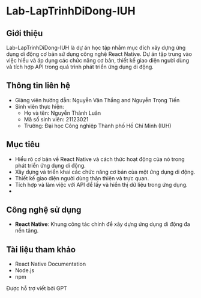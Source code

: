 # Lab-LapTrinhDiDong-IUH

## Giới thiệu

Lab-LapTrinhDiDong-IUH là dự án học tập nhằm mục đích xây dựng ứng dụng di động cơ bản sử dụng công nghệ React Native. Dự án tập trung vào việc hiểu và áp dụng các chức năng cơ bản, thiết kế giao diện người dùng và tích hợp API trong quá trình phát triển ứng dụng di động.

## Thông tin liên hệ

- Giảng viên hướng dẫn: Nguyễn Văn Thắng and Nguyễn Trọng Tiến
- Sinh viên thực hiện:
  - Họ và tên: Nguyễn Thành Luân
  - Mã số sinh viên: 21123021
  - Trường: Đại học Công nghiệp Thành phố Hồ Chí Minh (IUH)

## Mục tiêu

- Hiểu rõ cơ bản về React Native và cách thức hoạt động của nó trong phát triển ứng dụng di động.
- Xây dựng và triển khai các chức năng cơ bản của một ứng dụng di động.
- Thiết kế giao diện người dùng thân thiện và trực quan.
- Tích hợp và làm việc với API để lấy và hiển thị dữ liệu trong ứng dụng.
- 
## Công nghệ sử dụng

- **React Native**: Khung công tác chính để xây dựng ứng dụng di động đa nền tảng.

## Tài liệu tham khảo
- React Native Documentation
- Node.js
- npm

Được hỗ trợ viết bởi GPT

